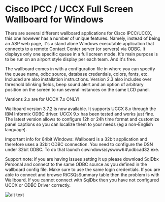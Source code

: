 # Cisco IPCC / UCCX Full Screen Wallboard for Windows

There are several different wallboard applications for Cisco IPCC/UCCX, this one however has a number of unique features. Namely, instead of being an ASP web page, it's a stand alone Windows executable application that connects to a remote Contact Center server (or servers) via ODBC. It displays only one specific queue in a full screen mode. It's main purpose is to be run on an airport style display per each team. And it's free.

The wallboard comes in with a configuration file in where you can specify the queue name, odbc source, database credentials, colors, fonts, etc. Included are also installation instructions. Version 2.3 also includes over threshold blinking fields, beep sound alert and an option of arbitrary position on the screen to run several instances on the same LCD panel.

Versions 2.x are for UCCX 7.x ONLY!

Wallboard version 3.7.2 is now available. It supports UCCX 8.x through the IBM Informix ODBC driver. UCCX 9.x has been tested and works just fine. The latest version allows to configure 12h or 24h time format and customize panel captions so you can localize them to your needs (eg a non-English language).

Important info for 64bit Windows: Wallboard is a 32bit application and therefore uses a 32bit ODBC connection. You need to configure the DSN under 32bit ODBC. To do that launch c:\windows\syswow64\odbcad32.exe.

Support note: if you are having issues setting it up please download SqlDbx Personal and connect to the same ODBC source as you defined in the wallboard config file. Make sure to use the same login credentials. If you are able to connect and browse RtCSQsSummary table then the problem is with Wallboard. If you cannot connect with SqlDbx then you have not configured UCCX or ODBC Driver correctly.


![alt text](https://raw.githubusercontent.com/tenox7/wallboard/master/wallboard.gif "Wallboard Screenshot")
